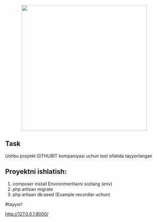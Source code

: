 <p align="center"><a href="https://laravel.com" target="_blank"><img src="https://raw.githubusercontent.com/laravel/art/master/logo-lockup/5%20SVG/2%20CMYK/1%20Full%20Color/laravel-logolockup-cmyk-red.svg" width="400"></a></p>

## Task

Ushbu proyekt GITHUBIT kompaniyasi uchun test sifatida tayyorlangan


## Proyektni ishlatish:

1. composer install
   Environmentlarni sozlang (env)
2. php artisan migrate
3. php artisan db:seed  (Example recordlar uchun)


#tayyor!

http://127.0.0.1:8000/
